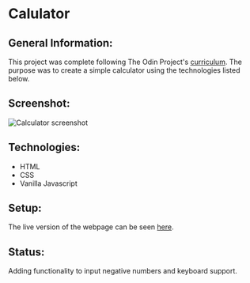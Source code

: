 # Calulator

## General Information:
This project was complete following The Odin Project's [curriculum](https://www.theodinproject.com/courses/web-development-101/lessons/calculator). The purpose was to create a simple calculator using the technologies listed below.

## Screenshot:
![Calculator screenshot][1]

[1]:
(calculator.png)
## Technologies:
- HTML
- CSS
- Vanilla Javascript

## Setup: 
The live version of the webpage can be seen [here](https://tpsst5.github.io/calculator/).
## Status:
Adding functionality to input negative numbers and keyboard support. 